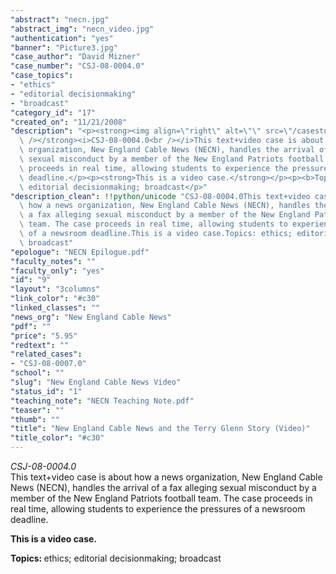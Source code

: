 ```yaml
---
"abstract": "necn.jpg"
"abstract_img": "necn_video.jpg"
"authentication": "yes"
"banner": "Picture3.jpg"
"case_author": "David Mizner"
"case_number": "CSJ-08-0004.0"
"case_topics":
- "ethics"
- "editorial decisionmaking"
- "broadcast"
"category_id": "17"
"created_on": "11/21/2008"
"description": "<p><strong><img align=\"right\" alt=\"\" src=\"/casestudy/files/photos/250/necn_video.jpg\"\
  \ /></strong><i>CSJ-08-0004.0<br /></i>This text+video case is about how a news\
  \ organization, New England Cable News (NECN), handles the arrival of a fax alleging\
  \ sexual misconduct by a member of the New England Patriots football team. The case\
  \ proceeds in real time, allowing students to experience the pressures of a newsroom\
  \ deadline.</p><p><strong>This is a video case.</strong></p><p><b>Topics: </b>ethics;\
  \ editorial decisionmaking; broadcast</p>"
"description_clean": !!python/unicode "CSJ-08-0004.0This text+video case is about\
  \ how a news organization, New England Cable News (NECN), handles the arrival of\
  \ a fax alleging sexual misconduct by a member of the New England Patriots football\
  \ team. The case proceeds in real time, allowing students to experience the pressures\
  \ of a newsroom deadline.This is a video case.Topics: ethics; editorial decisionmaking;\
  \ broadcast"
"epologue": "NECN Epilogue.pdf"
"faculty_notes": ""
"faculty_only": "yes"
"id": "9"
"layout": "3columns"
"link_color": "#c30"
"linked_classes": ""
"news_org": "New England Cable News"
"pdf": ""
"price": "5.95"
"redtext": ""
"related_cases":
- "CSJ-08-0007.0"
"school": ""
"slug": "New England Cable News Video"
"status_id": "1"
"teaching_note": "NECN Teaching Note.pdf"
"teaser": ""
"thumb": ""
"title": "New England Cable News and the Terry Glenn Story (Video)"
"title_color": "#c30"
---
```

<p><strong><img align="right" alt="" src="/casestudy/files/photos/250/necn_video.jpg" /></strong><i>CSJ-08-0004.0<br /></i>This text+video case is about how a news organization, New England Cable News (NECN), handles the arrival of a fax alleging sexual misconduct by a member of the New England Patriots football team. The case proceeds in real time, allowing students to experience the pressures of a newsroom deadline.</p><p><strong>This is a video case.</strong></p><p><b>Topics: </b>ethics; editorial decisionmaking; broadcast</p>
